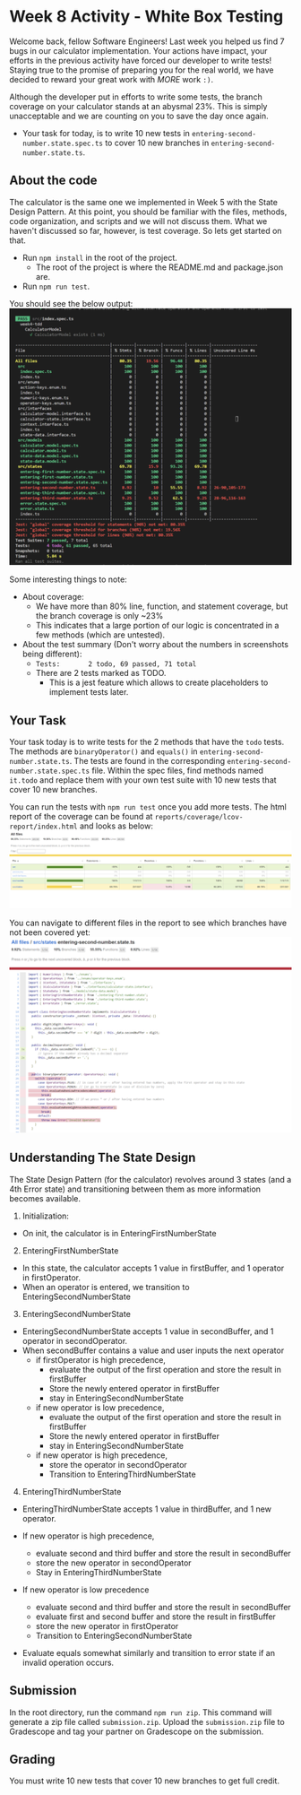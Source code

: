 
# Week 8 Activity - White Box Testing

Welcome back, fellow Software Engineers!
Last week you helped us find 7 bugs in our calculator implementation.
Your actions have impact, your efforts in the previous activity have forced our developer to write tests!
Staying true to the promise of preparing you for the real world, we have decided to reward your great work with *MORE* work `:)`.

Although the developer put in efforts to write some tests, the branch coverage on your calculator stands at an abysmal 23%.
This is simply unacceptable and we are counting on you to save the day once again.

- Your task for today, is to write 10 new tests in `entering-second-number.state.spec.ts` to cover 10 new branches in `entering-second-number.state.ts`.

## About the code

The calculator is the same one we implemented in Week 5 with the State Design Pattern.
At this point, you should be familiar with the files, methods, code organization, and scripts and we will not discuss them.
What we haven't discussed so far, however, is test coverage. 
So lets get started on that.
- Run `npm install` in the root of the project.
  - The root of the project is where the README.md and package.json are.
- Run `npm run test`.

You should see the below output:
![coverage](img/coverage.png)

Some interesting things to note:
- About coverage: 
  - We have more than 80% line, function, and statement coverage, but the branch coverage is only ~23%
  - This indicates that a large portion of our logic is concentrated in a few methods (which are untested).
- About the test summary (Don't worry about the numbers in screenshots being different):
  - `Tests:       2 todo, 69 passed, 71 total` 
  - There are 2 tests marked as TODO.
    - This is a jest feature which allows to create placeholders to implement tests later.


## Your Task

Your task today is to write tests for the 2 methods that have the `todo` tests.
The methods are `binaryOperator()` and `equals()` in `entering-second-number.state.ts`.
The tests are found in the corresponding `entering-second-number.state.spec.ts` file.
Within the spec files, find methods named `it.todo` and replace them with your own test suite with 10 new tests that cover 10 new branches.

You can run the tests with `npm run test` once you add more tests.
The html report of the coverage can be found at `reports/coverage/lcov-report/index.html` and looks as below:
![coverage html all](img/coverage-html-all.png)

You can navigate to different files in the report to see which branches have not been covered yet:
![coverage html file](img/coverage-html-file.png)


## Understanding The State Design

The State Design Pattern (for the calculator) revolves around 3 states (and a 4th Error state) and transitioning between them as more information becomes available.

1. Initialization:
  - On init, the calculator is in EnteringFirstNumberState
2. EnteringFirstNumberState
  - In this state, the calculator accepts 1 value in firstBuffer, and 1 operator in firstOperator.
  - When an operator is entered, we transition to EnteringSecondNumberState
3. EnteringSecondNumberState
  - EnteringSecondNumberState accepts 1 value in secondBuffer, and 1 operator in secondOperator.
  - When secondBuffer contains a value and user inputs the next operator
    - if firstOperator is high precedence,
      - evaluate the output of the first operation and store the result in firstBuffer
      - Store the newly entered operator in firstBuffer
      - stay in EnteringSecondNumberState
    - if new operator is low precedence,
      - evaluate the output of the first operation and store the result in firstBuffer
      - Store the newly entered operator in firstBuffer
      - stay in EnteringSecondNumberState
    - if new operator is high precedence,
      - store the operator in secondOperator
      - Transition to EnteringThirdNumberState 
4. EnteringThirdNumberState
  - EnteringThirdNumberState accepts 1 value in thirdBuffer, and 1 new operator.
  - If new operator is high precedence,
    - evaluate second and third buffer and store the result in secondBuffer
    - store the new operator in secondOperator
    - Stay in EnteringThirdNumberState
  - If new operator is low precedence
    - evaluate second and third buffer and store the result in secondBuffer
    - evaluate first and second buffer and store the result in firstBuffer
    - store the new operator in firstOperator
    - Transition to EnteringSecondNumberState

- Evaluate equals somewhat similarly and transition to error state if an invalid operation occurs.


## Submission

In the root directory, run the command `npm run zip`. 
This command will generate a zip file called `submission.zip`.
Upload the `submission.zip` file to Gradescope and tag your partner on Gradescope on the submission.


## Grading

You must write 10 new tests that cover 10 new branches to get full credit.
